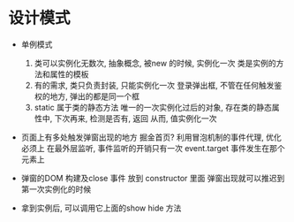 # 设计模式

- 单例模式
    1. 类可以实例化无数次,  抽象概念,   被new 的时候,   实例化一次
        类是实例的方法和属性的模板
    2. 有的需求,  类只负责封装,   只能实例化一次
        登录弹出框, 不管在任何触发鉴权的地方, 弹出的都是同一个框
    3. static 属于类的静态方法
        唯一的一次实例化过后的对象,   存在类的静态属性中,
        下次再来,   检测是否有,   返回
        从而, 值实例化一次

- 页面上有多处触发弹窗出现的地方
    掘金首页? 利用冒泡机制的事件代理,   优化必须上
    在最外层监听,   事件监听的开销只有一次
    event.target   事件发生在那个元素上

- 弹窗的DOM 构建及close 事件 放到 constructor 里面
    弹窗出现就可以推迟到第一次实例化的时候

- 拿到实例后, 可以调用它上面的show  hide 方法
    